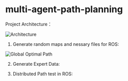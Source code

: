 # multi-agent-path-planning

Project Architecture：

![Architecture](https://github.com/linqq19/multi-agent-path-planning/assets/54255402/e698c6f6-a7fd-4176-a499-9117c22da028)


1. Generate random maps and nessary files for ROS:

![Global Optimal Path](https://github.com/linqq19/multi-agent-path-planning/assets/54255402/1a37d083-14cb-405a-be97-e73b24bf70f7)

2. Generate Expert Data:
   

3. Distributed Path test in ROS:

